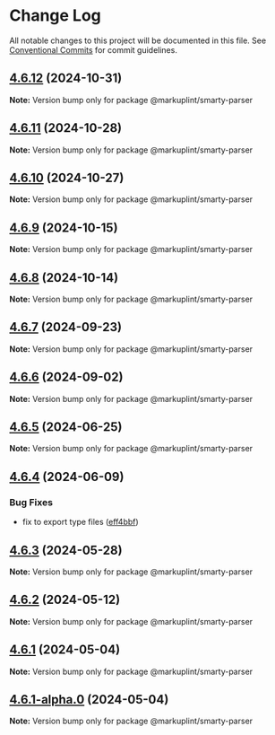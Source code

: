 # Change Log

All notable changes to this project will be documented in this file.
See [Conventional Commits](https://conventionalcommits.org) for commit guidelines.

## [4.6.12](https://github.com/markuplint/markuplint/compare/@markuplint/smarty-parser@4.6.11...@markuplint/smarty-parser@4.6.12) (2024-10-31)

**Note:** Version bump only for package @markuplint/smarty-parser

## [4.6.11](https://github.com/markuplint/markuplint/compare/@markuplint/smarty-parser@4.6.10...@markuplint/smarty-parser@4.6.11) (2024-10-28)

**Note:** Version bump only for package @markuplint/smarty-parser

## [4.6.10](https://github.com/markuplint/markuplint/compare/@markuplint/smarty-parser@4.6.9...@markuplint/smarty-parser@4.6.10) (2024-10-27)

**Note:** Version bump only for package @markuplint/smarty-parser

## [4.6.9](https://github.com/markuplint/markuplint/compare/@markuplint/smarty-parser@4.6.8...@markuplint/smarty-parser@4.6.9) (2024-10-15)

**Note:** Version bump only for package @markuplint/smarty-parser

## [4.6.8](https://github.com/markuplint/markuplint/compare/@markuplint/smarty-parser@4.6.7...@markuplint/smarty-parser@4.6.8) (2024-10-14)

**Note:** Version bump only for package @markuplint/smarty-parser

## [4.6.7](https://github.com/markuplint/markuplint/compare/@markuplint/smarty-parser@4.6.6...@markuplint/smarty-parser@4.6.7) (2024-09-23)

**Note:** Version bump only for package @markuplint/smarty-parser

## [4.6.6](https://github.com/markuplint/markuplint/compare/@markuplint/smarty-parser@4.6.5...@markuplint/smarty-parser@4.6.6) (2024-09-02)

**Note:** Version bump only for package @markuplint/smarty-parser

## [4.6.5](https://github.com/markuplint/markuplint/compare/@markuplint/smarty-parser@4.6.4...@markuplint/smarty-parser@4.6.5) (2024-06-25)

**Note:** Version bump only for package @markuplint/smarty-parser

## [4.6.4](https://github.com/markuplint/markuplint/compare/@markuplint/smarty-parser@4.6.3...@markuplint/smarty-parser@4.6.4) (2024-06-09)

### Bug Fixes

- fix to export type files ([eff4bbf](https://github.com/markuplint/markuplint/commit/eff4bbfd127574809dc5e15d7cafe87699758ee0))

## [4.6.3](https://github.com/markuplint/markuplint/compare/@markuplint/smarty-parser@4.6.2...@markuplint/smarty-parser@4.6.3) (2024-05-28)

**Note:** Version bump only for package @markuplint/smarty-parser

## [4.6.2](https://github.com/markuplint/markuplint/compare/@markuplint/smarty-parser@4.6.1...@markuplint/smarty-parser@4.6.2) (2024-05-12)

**Note:** Version bump only for package @markuplint/smarty-parser

## [4.6.1](https://github.com/markuplint/markuplint/compare/@markuplint/smarty-parser@4.6.1-alpha.0...@markuplint/smarty-parser@4.6.1) (2024-05-04)

**Note:** Version bump only for package @markuplint/smarty-parser

## [4.6.1-alpha.0](https://github.com/markuplint/markuplint/compare/@markuplint/smarty-parser@4.6.0...@markuplint/smarty-parser@4.6.1-alpha.0) (2024-05-04)

**Note:** Version bump only for package @markuplint/smarty-parser
